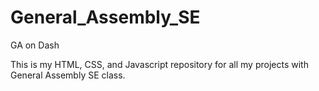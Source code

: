 # General_Assembly_SE
GA on Dash

This is my HTML, CSS, and Javascript repository for all my projects with General Assembly SE class.
